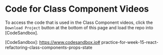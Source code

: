 # Code for Class Component Videos

To access the code that is used in the Class Component videos, click the
`Download Project` button at the bottom of this page and load the repo into
[CodeSandbox].

[CodeSandbox]: https://www.codesandbox.io# practice-for-week-15-react-refactoring-class-components-props-state
